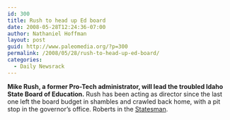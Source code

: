 ```yaml
---
id: 300
title: Rush to head up Ed board
date: 2008-05-28T12:24:36-07:00
author: Nathaniel Hoffman
layout: post
guid: http://www.paleomedia.org/?p=300
permalink: /2008/05/28/rush-to-head-up-ed-board/
categories:
  - Daily Newsrack
---
```

**Mike Rush, a former Pro-Tech administrator, will lead the troubled Idaho State Board of Education.** Rush has been acting as director since the last one left the board budget in shambles and crawled back home, with a pit stop in the governor&#8217;s office. Roberts in the [Statesman](http://www.idahostatesman.com/localnews/story/390383.html).